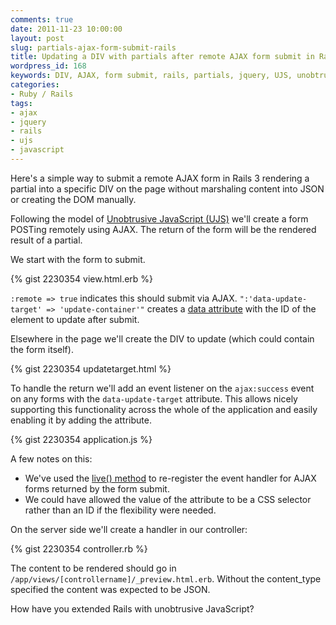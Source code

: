 ```yaml
---
comments: true
date: 2011-11-23 10:00:00
layout: post
slug: partials-ajax-form-submit-rails
title: Updating a DIV with partials after remote AJAX form submit in Rails 3
wordpress_id: 168
keywords: DIV, AJAX, form submit, rails, partials, jquery, UJS, unobtrusive javascript
categories:
- Ruby / Rails
tags:
- ajax
- jquery
- rails
- ujs
- javascript
---
```


Here's a simple way to submit a remote AJAX form in Rails 3 rendering a partial into a specific DIV on the page without marshaling content into JSON or creating the DOM manually.

<!-- more -->

Following the model of [Unobtrusive JavaScript (UJS)](http://www.simonecarletti.com/blog/2010/06/unobtrusive-javascript-in-rails-3/) we'll create a form POSTing remotely using AJAX. The return of the form will be the rendered result of a partial.

We start with the form to submit.

{% gist 2230354 view.html.erb %}

`:remote => true` indicates this should submit via AJAX. `":'data-update-target' => 'update-container'"` creates a [data attribute](http://ejohn.org/blog/html-5-data-attributes/) with the ID of the element to update after submit.

Elsewhere in the page we'll create the DIV to update (which could contain the form itself).

{% gist 2230354 updatetarget.html %}

To handle the return we'll add an event listener on the `ajax:success` event on any forms with the `data-update-target` attribute. This allows nicely supporting this functionality across the whole of the application and easily enabling it by adding the attribute.

{% gist 2230354 application.js %}

A few notes on this:

* We've used the [live() method](http://api.jquery.com/live/) to re-register the event handler for AJAX forms returned by the form submit.
* We could have allowed the value of the attribute to be a CSS selector rather than an ID if the flexibility were needed.


On the server side we'll create a handler in our controller:

{% gist 2230354 controller.rb %}

The content to be rendered should go in `/app/views/[controllername]/_preview.html.erb`. Without the content_type specified the content was expected to be JSON.

How have you extended Rails with unobtrusive JavaScript?

